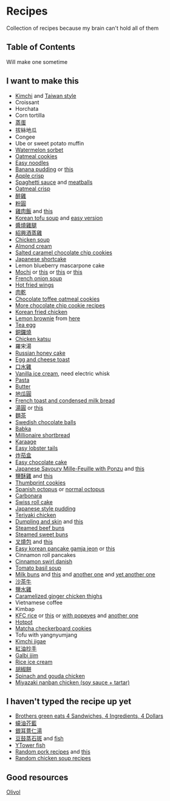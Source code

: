 # Recipes

Collection of recipes because my brain can't hold all of them

## Table of Contents

Will make one sometime

## I want to make this

- [Kimchi](https://www.youtube.com/watch?v=eTucCw1w6Ak) and [Taiwan style](https://www.facebook.com/ytower01/videos/2650002528383863/)
- Croissant
- Horchata
- Corn tortilla
- [蒸蛋](https://www.youtube.com/watch?v=1_XYThFIsac)
- 拔絲地瓜
- Congee
- Ube or sweet potato muffin
- [Watermelon sorbet](https://www.asweetpeachef.com/watermelon-sorbet/)
- [Oatmeal cookies](https://www.reddit.com/r/Old_Recipes/comments/cdzmtv/the_oatmeal_cookies_my_grandmother_always_made/)
- [Easy noodles](https://www.youtube.com/watch?v=ssiuQH-0wCM)
- [Banana pudding](https://www.pauladeen.com/recipe/not-yo-mamas-banana-pudding/) or [this](https://old.reddit.com/r/Old_Recipes/comments/cfc930/moms_awardwinning_bread_pudding_bon_ton/)
- [Apple crisp](https://www.reddit.com/r/Old_Recipes/comments/cz6dxh/apple_crisp_my_familys_favorite_dessert_growing/)
- [Spaghetti sauce](https://old.reddit.com/r/EatCheapAndHealthy/comments/cauan2/wow_so_i_finally_decided_to_make_my_own_tomato/) and [meatballs](https://old.reddit.com/r/Old_Recipes/comments/csjgzk/greatgreat_grandmothers_chicago_italian_meatballs/)
- [Oatmeal crisp](https://old.reddit.com/r/Old_Recipes/comments/cdzmtv/the_oatmeal_cookies_my_grandmother_always_made/)
- [醉雞](https://www.facebook.com/watch/?v=2630328250351291)
- [粉圓](https://www.facebook.com/watch/?v=2422199111395794)
- [雞肉飯](https://www.youtube.com/watch?v=VtdtxoYf4wU) and [this](https://www.facebook.com/watch/?ref=saved&v=673338946481891)
- [Korean tofu soup](https://www.youtube.com/watch?v=Hpg4EWyolLY) and [easy version](https://www.youtube.com/watch?v=54tpycbDX_Q)
- [醬燒雞腿](https://www.youtube.com/watch?v=chsUwHP-daQ)
- [紹興酒蒸雞](https://www.youtube.com/watch?v=DI_83dSDmsI)
- [Chicken soup](https://www.facebook.com/watch/?v=2674267765957339)
- [Almond cream](https://www.threehungrybellies.com/post/almond-cream)
- [Salted caramel chocolate chip cookies](https://www.threehungrybellies.com/post/salted-caramel-chocolate-chip-cookies)
- [Japanese shortcake](https://old.reddit.com/r/Baking/comments/d8vxvr/first_attempt_at_japanese_strawberry_shortcake/)
- Lemon blueberry mascarpone cake
- [Mochi](https://www.youtube.com/watch?v=8xK7s75suNI) or [this](https://icook.tw/recipes/155766) or [this](https://www.youtube.com/watch?v=XCoIyyj3ZTQ) or [this](https://www.facebook.com/ytower01/videos/474843740034351/)
- [French onion soup](https://www.youtube.com/watch?v=LIy6Bhg7nH8)
- [Hot fried wings](https://www.youtube.com/watch?v=Y0vcsMn_7LI)
- [肉乾](https://www.youtube.com/watch?v=_yReBfDw2vU)
- [Chocolate toffee oatmeal cookies](https://old.reddit.com/r/Old_Recipes/comments/dkn4b6/i_made_the_chocolate_coffee_toffee_oatmeal/)
- [More chocolate chip cookie recipes](https://hot-thai-kitchen.com/chocolate-chip-cookies/)
- [Korean fried chicken](https://ichigoholly.pixnet.net/blog/post/355044431-%7b%e9%a3%9f%e8%ad%9c%7d--%e8%bf%bd%e9%9f%93%e5%8a%87%e5%bf%85%e5%90%83--%e9%9f%93%e5%bc%8f%e8%be%a3%e9%86%ac%e7%82%b8%e9%9b%9e-dakgangjeong)
- [Lemon brownie](https://old.reddit.com/r/Baking/comments/dqbvns/for_lack_of_a_better_name_lemon_brownies/) from [here](https://divascancook.com/chewy-glazed-lemon-brownies-recipe/)
- [Tea egg](https://old.reddit.com/r/tea/comments/dqfno7/one_of_the_tea_eggs_i_made_for_breakfast_today_%E8%8C%B6%E5%8F%B6%E8%9B%8B/)
- [銅鑼燒](https://www.justonecookbook.com/dorayaki-japanese-red-bean-pancake/)
- [Chicken katsu](https://www.youtube.com/watch?v=D6diqH8RF4U)
- 羅宋湯
- [Russian honey cake](https://old.reddit.com/r/Baking/comments/dxlj4c/its_my_first_time_making_russian_honey_cake_one/)
- [Egg and cheese toast](https://www.instagram.com/p/B3lnh3YnO9J/)
- [口水雞](https://www.instagram.com/p/B2yHmyCHEp9/)
- [Vanilla ice cream](https://www.youtube.com/watch?v=IQ-t8eSSD3Y), need electric whisk
- [Pasta](https://www.youtube.com/watch?v=6vebbDZxoKE)
- [Butter](https://www.youtube.com/watch?v=GBecgW3WSfc)
- [地瓜圓](https://www.instagram.com/p/B1oQKNjHFc_/)
- [French toast and condensed milk bread](https://www.instagram.com/p/B2lPtC5HU49/)
- [湯圓](https://tasty.co/recipe/sweet-sesame-dumplings-tangyuan) or [this](https://www.youtube.com/watch?v=NtpZa1Rdbn4)
- [麵茶](https://www.facebook.com/watch/?v=2814864905230957)
- [Swedish chocolate balls](https://www.youtube.com/watch?v=4LRb7sQ1uwE)
- [Babka](https://www.vice.com/en_us/article/bjw37d/perfect-chocolate-babka-recipe)
- [Millionaire shortbread](https://www.americastestkitchen.com/recipes/9253-millionaires-shortbread)
- [Karaage](https://www.youtube.com/watch?v=F77N-DBRvE4)
- [Easy lobster tails](https://www.youtube.com/watch?v=L6dZ5oWYgiY)
- [炸茄盒](https://www.youtube.com/watch?v=-s25tlVmYtk)
- [Easy chocolate cake](https://www.youtube.com/watch?v=5Ts9aGTzAV8)
- [Japanese Savoury Mille-Feuille with Ponzu](https://www.youtube.com/watch?v=PPQOTKxj63Y) and [this](https://www.youtube.com/watch?v=wkASf7UOXRA)
- [鹽酥雞](https://www.youtube.com/watch?v=OyAQrpyG0tE) and [this](https://www.youtube.com/watch?v=SiQE6w40yeU)
- [Thumbprint cookies](https://www.youtube.com/watch?v=YXxJisASPIY)
- [Spanish octopus](https://www.youtube.com/watch?v=onCfFc8FNr8) or [normal octopus](https://www.facebook.com/groups/1250642975060385/permalink/1747396455385032/)
- [Carbonara](https://www.youtube.com/watch?v=os6k27gjbq4)
- [Swiss roll cake](https://www.youtube.com/watch?v=c-hNWudWc2s)
- [Japanese style pudding](https://www.youtube.com/watch?v=PlA09FSd22E)
- [Teriyaki chicken](https://www.youtube.com/watch?v=XVu57qOcpLY)
- [Dumpling and skin](https://www.youtube.com/watch?v=E8QkYjga-lY) and [this](https://www.facebook.com/groups/subtleasiancooking/permalink/3033963046619146/)
- [Steamed beef buns](https://www.threehungrybellies.com/post/steamed-beef-buns?postId=5d9a21b15f59dd001746f786)
- [Steamed sweet buns](https://www.brushandbao.com/post/steamed-sweet-buns)
- [叉燒包](https://recipe.mei.kitchen/char-siu-pao-%E5%8F%89%E7%83%A7%E5%8C%85/) and [this](https://www.facebook.com/groups/subtleasiancooking/permalink/3163529960329120/)
- [Easy korean pancake gamja jeon](https://www.youtube.com/watch?v=uptai3b8ORo) or [this](https://www.facebook.com/groups/subtleasiancooking/permalink/3296617503687031/)
- Cinnamon roll pancakes
- [Cinnamon swirl danish](https://tasty.co/recipe/cinnamon-swirl-danish)
- [Tomato basil soup](https://tasty.co/recipe/tomato-basil-soup)
- [Milk buns](https://www.threehungrybellies.com/post/super-soft-milk-buns) and [this](https://mildlymeandering.com/hokkaido-milk-bread-shokupan/) and [another one](https://mildlymeandering.com/hokkaido-milk-bread-shokupan/) and [yet another one](https://www.youtube.com/watch?v=tc3coiL36Cg)
- [沙茶牛](https://www.facebook.com/ytower01/videos/226427508384152/)
- [鹽水雞](https://www.facebook.com/ytower01/videos/226427508384152/)
- [Caramelized ginger chicken thighs](https://www.threehungrybellies.com/post/caramelized-ginger-chicken-thighs)
- Vietnamese coffee
- Kimbap
- [KFC rice](https://www.facebook.com/jeffjleung/posts/10218728882547978) or [this](https://www.asiaone.com/digital/internet-salivates-japanese-method-cooking-rice-kfc-original-recipe-chicken) or [with popeyes](https://www.facebook.com/groups/1250642975060385/permalink/1920452231412786/) and [another one](https://www.facebook.com/groups/1250642975060385/permalink/1919158091542200/)
- [Hotpot](https://www.facebook.com/groups/1250642975060385/permalink/1824043927720284/)
- [Matcha checkerboard cookies](https://www.facebook.com/groups/subtleasiancooking/permalink/3071890699493047/)
- Tofu with yangnyumjang
- [Kimchi jigae](https://www.facebook.com/groups/subtleasiancooking/permalink/3067487039933413/)
- [紅油抄手](https://www.facebook.com/groups/subtleasiancooking/permalink/3044960568852727/)
- [Galbi jjim](https://www.facebook.com/groups/subtleasiancooking/permalink/3143608582321258/)
- [Rice ice cream](https://www.facebook.com/ytower01/videos/2512093409076563/)
- [胡椒餅](https://www.facebook.com/ytower01/videos/398391094186204/)
- [Spinach and gouda chicken](https://www.youtube.com/watch?v=q8cUgKK3wZk)
- [Miyazaki nanban chicken (soy sauce + tartar)](https://www.youtube.com/watch?v=p7BaHCJ6xiI)

## I haven't typed the recipe up yet

- [Brothers green eats 4 Sandwiches, 4 Ingredients, 4 Dollars](https://www.youtube.com/watch?v=kiDEmxFYkwc)
- [蠔油芥藍](https://www.youtube.com/watch?v=Zl79DmpfbG0&t=292s)
- [銀耳薏仁湯](http://cshtheresa.pixnet.net/blog/post/42634145-%E3%80%90%E6%9C%89%E9%9B%BB%E9%8D%8B%E5%A5%BD%E7%B0%A1%E5%96%AE%E3%80%91%E9%8A%80%E8%80%B3%E8%96%8F%E4%BB%81%E6%B9%AF)
- [豆鼓蒸石斑](http://sandy9221.pixnet.net/blog/post/174102003-%E8%B6%85%E4%B8%8B%E9%A3%AF%E9%AE%AE%E9%AD%9A%E6%96%99%E7%90%86~%E8%B1%86%E9%BC%93%E8%92%B8%E7%9F%B3%E6%96%91) and [fish](https://www.facebook.com/groups/subtleasiancooking/permalink/3136694306346019/)
- [YTower fish](https://www.facebook.com/watch/?v=2380774282241047)
- [Random pork recipes](https://www.facebook.com/ytower01/videos/571115957020038) and [this](https://www.facebook.com/ytower01/videos/2710532238997558/)
- [Random chicken soup recipes](https://www.facebook.com/ytower01/videos/608500113305914/)

## Good resources

[Olivol](https://www.youtube.com/watch?v=eoV7lw7YBG4)
